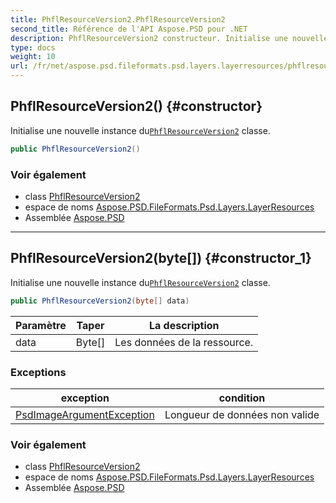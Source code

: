 ```yaml
---
title: PhflResourceVersion2.PhflResourceVersion2
second_title: Référence de l'API Aspose.PSD pour .NET
description: PhflResourceVersion2 constructeur. Initialise une nouvelle instance duPhflResourceVersion2 classe.
type: docs
weight: 10
url: /fr/net/aspose.psd.fileformats.psd.layers.layerresources/phflresourceversion2/phflresourceversion2/
---
```

## PhflResourceVersion2() {#constructor}

Initialise une nouvelle instance du[`PhflResourceVersion2`](../) classe.

```csharp
public PhflResourceVersion2()
```

### Voir également

* class [PhflResourceVersion2](../)
* espace de noms [Aspose.PSD.FileFormats.Psd.Layers.LayerResources](../../phflresourceversion2/)
* Assemblée [Aspose.PSD](../../../)

---

## PhflResourceVersion2(byte[]) {#constructor_1}

Initialise une nouvelle instance du[`PhflResourceVersion2`](../) classe.

```csharp
public PhflResourceVersion2(byte[] data)
```

| Paramètre | Taper | La description |
| --- | --- | --- |
| data | Byte[] | Les données de la ressource. |

### Exceptions

| exception | condition |
| --- | --- |
| [PsdImageArgumentException](../../../aspose.psd.coreexceptions.imageformats/psdimageargumentexception/) | Longueur de données non valide |

### Voir également

* class [PhflResourceVersion2](../)
* espace de noms [Aspose.PSD.FileFormats.Psd.Layers.LayerResources](../../phflresourceversion2/)
* Assemblée [Aspose.PSD](../../../)


